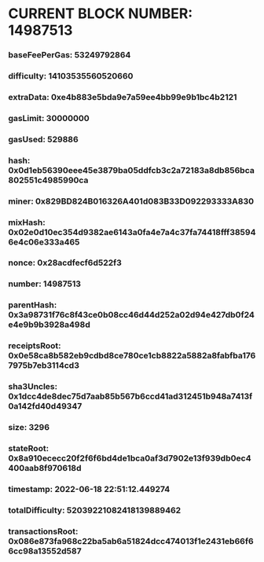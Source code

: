 # CURRENT BLOCK NUMBER: 14987513

### baseFeePerGas: 53249792864
### difficulty: 14103535560520660
### extraData: 0xe4b883e5bda9e7a59ee4bb99e9b1bc4b2121
### gasLimit: 30000000
### gasUsed: 529886
### hash: 0x0d1eb56390eee45e3879ba05ddfcb3c2a72183a8db856bca802551c4985990ca
### miner: 0x829BD824B016326A401d083B33D092293333A830
### mixHash: 0x02e0d10ec354d9382ae6143a0fa4e7a4c37fa74418fff385946e4c06e333a465
### nonce: 0x28acdfecf6d522f3
### number: 14987513
### parentHash: 0x3a98731f76c8f43ce0b08cc46d44d252a02d94e427db0f24e4e9b9b3928a498d
### receiptsRoot: 0x0e58ca8b582eb9cdbd8ce780ce1cb8822a5882a8fabfba1767975b7eb3114cd3
### sha3Uncles: 0x1dcc4de8dec75d7aab85b567b6ccd41ad312451b948a7413f0a142fd40d49347
### size: 3296
### stateRoot: 0x8a910ececc20f2f6f6bd4de1bca0af3d7902e13f939db0ec4400aab8f970618d
### timestamp: 2022-06-18 22:51:12.449274
### totalDifficulty: 52039221082418139889462
### transactionsRoot: 0x086e873fa968c22ba5ab6a51824dcc474013f1e2431eb66f66cc98a13552d587
